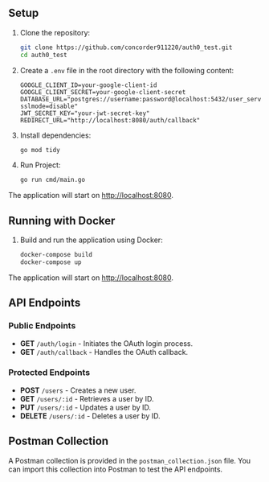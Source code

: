 ## Setup

1. Clone the repository:
    ```sh
    git clone https://github.com/concorder911220/auth0_test.git
    cd auth0_test
    ```

2. Create a `.env` file in the root directory with the following content:
    ```env
    GOOGLE_CLIENT_ID=your-google-client-id
    GOOGLE_CLIENT_SECRET=your-google-client-secret
    DATABASE_URL="postgres://username:password@localhost:5432/user_service?sslmode=disable"
    JWT_SECRET_KEY="your-jwt-secret-key"
    REDIRECT_URL="http://localhost:8080/auth/callback"
    ```

3. Install dependencies:
    ```sh
    go mod tidy
    ```

4. Run Project:
    ```sh
    go run cmd/main.go
    ```

The application will start on [http://localhost:8080](http://localhost:8080).

## Running with Docker

1. Build and run the application using Docker:
    ```sh
    docker-compose build
    docker-compose up
    ```

The application will start on [http://localhost:8080](http://localhost:8080).

## API Endpoints

### Public Endpoints
- **GET** `/auth/login` - Initiates the OAuth login process.
- **GET** `/auth/callback` - Handles the OAuth callback.

### Protected Endpoints
- **POST** `/users` - Creates a new user.
- **GET** `/users/:id` - Retrieves a user by ID.
- **PUT** `/users/:id` - Updates a user by ID.
- **DELETE** `/users/:id` - Deletes a user by ID.

## Postman Collection
A Postman collection is provided in the `postman_collection.json` file. You can import this collection into Postman to test the API endpoints.